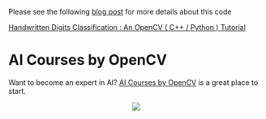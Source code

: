 Please see the following [blog post](https://www.learnopencv.com/handwritten-digits-classification-an-opencv-c-python-tutorial/) for more details about this code

[Handwritten Digits Classification : An OpenCV ( C++ / Python ) Tutorial](https://www.learnopencv.com/handwritten-digits-classification-an-opencv-c-python-tutorial/)


# AI Courses by OpenCV

Want to become an expert in AI? [AI Courses by OpenCV](https://opencv.org/courses/) is a great place to start. 

<a href="https://opencv.org/courses/">
<p align="center"> 
<img src="https://www.learnopencv.com/wp-content/uploads/2020/04/AI-Courses-By-OpenCV-Github.png">
</p>
</a>
